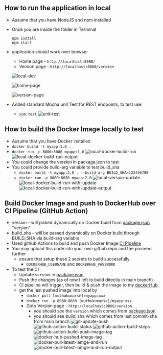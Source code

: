 ## How to run the application in local
- Assume that you have NodeJS and npm installed
- Once you are inside the folder in Terminal
  ```
  npm install
  npm start
  ```
- application should work over browser 
  - Home page - `http://localhost:8080/`
  - Version page - `http://localhost:8080/version`

  ![local-dev](./evidence/local-dev.png)

  ![home-page](./evidence/rest-home.png) 

  ![version-page](./evidence/rest-version.png)

- Added standard Mocha unit Test for REST endpoints, to test use
  - `npm test`
  ![unit-test](./evidence/myapp-unit-test.png)

## How to build the Docker Image locally to test
- Assume that you have Docker installed
- `docker build -t myapp:1.0 .`
- `docker run -p 8080:8080 myapp:1.0`
  ![local-docker-build-run](./evidence/local-docker-build-run.png)
  ![local-docker-build-run-output](./evidence/local-docker-build-run-output.png)
- You could change the version in package.json to test 
- You could provide build-arg variable to test build_sha
  - `docker build -t myapp:2.0 . --build-arg BUILD_SHA=123456789`
  - `docker run -p 8080:8080 myapp:2.0`
  ![local-version-update](./evidence/local-version-update.png)
  ![local-docker-build-run-with-update](./evidence/local-docker-build-run-with-update.png)
  ![local-docker-build-run-with-update-output](./evidence/local-docker-build-run-with-update-output.png)


## Build Docker Image  and push to DockerHub over CI Pipeline (GitHub Action)
- version - will picked dynamically on Docker build from [package.json](./package.json) "version" 
- build_sha - will be passed dynamically on Docker build through BUILD_SHA via build-arg variable
- Used github Actions to build and push Docker Image [CI Pipeline](./.github/workflows/docker-image.yml)
- You may upload this code into your own github repo and the proceed further
  - ensure that setup these 2 secrets to build successfully
    - `DOCKERHUB_USERNAME` and `DOCKERHUB_PASSWORD`
- To test the CI
  - Update `version` in [package.json](./package.json)
  - Push the changes (as of now I left to build directly in main branch)
  - CI pipeline will trigger, then build & push the image to my [dockerHub](https://hub.docker.com/repository/docker/[muthukumarse]/myapp/general) 
  - get the last pushed image into local by
    - `docker pull [muthukumarse]/myapp:xxx`
    - `docker run -p 8080:8080 [muthukumarse]/myapp:xxx`
    - Goto Version page - `http://localhost:8080/version`
      - you should see the `version` which comes from [package.json](./package.json)
      - you should see build_sha which comes from last commit-sha from main branch
      ![git-update-push](./evidence/git-update-push.png) 
      ![github-action-build-status](./evidence/github-action-build-status.png) 
      ![github-action-build-steps](./evidence/github-action-build-steps.png) 
      ![github-action-build-push-image-tag](./evidence/github-action-build-push-image-tag.png) 
      ![docker-hub-pushed-image-tag](./evidence/docker-hub-pushed-image-tag.png) 
      ![docker-pull-latest-iamge-and-run](./evidence/docker-pull-latest-iamge-and-run.png) 
      ![docker-pull-latest-iamge-and-run-output](./evidence/docker-pull-latest-iamge-and-run-output.png) 

